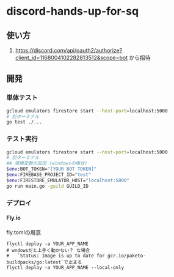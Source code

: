 # discord-hands-up-for-sq

## 使い方

1. https://discord.com/api/oauth2/authorize?client_id=1168004102282813512&scope=bot から招待

## 開発

### 単体テスト

```bash
gcloud emulators firestore start --host-port=localhost:5000
# 別ターミナル
go test ./...
```

### テスト実行

```bash
gcloud emulators firestore start --host-port=localhost:5000
# 別ターミナル
## 環境変数の設定 (windowsの場合)
$env:BOT_TOKEN="[YOUR BOT TOKEN]"
$env:FIREBASE_PROJECT_ID="test"
$env:FIRESTORE_EMULATOR_HOST="localhost:5000"
go run main.go -guild GUILD_ID
```

### デプロイ

#### Fly.io

fly.tomlの用意

```
flyctl deploy -a YOUR_APP_NAME
# wndowsだと上手く動かない？ な場合
#   `Status: Image is up to date for gcr.io/paketo-buildpacks/go:latest`で止まる
flyctl deploy -a YOUR_APP_NAME --local-only
```
